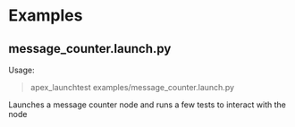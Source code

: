 # Examples

## message_counter.launch.py

Usage:
> apex_launchtest examples/message_counter.launch.py

Launches a message counter node and runs a few tests to interact with the node
